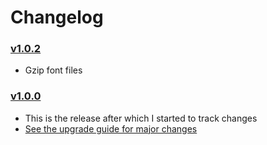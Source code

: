 # Changelog

### [v1.0.2](https://github.com/jairajs89/zerver/releases/tag/1.0.2)

- Gzip font files

### [v1.0.0](https://github.com/jairajs89/zerver/releases/tag/1.0.0)

- This is the release after which I started to track changes
- [See the upgrade guide for major changes](MIGRATION.md)
